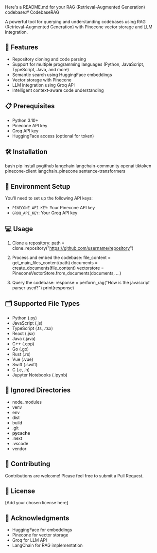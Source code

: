 Here's a README.md for your RAG (Retrieval-Augmented Generation) codebase:# CodebaseRAG

A powerful tool for querying and understanding codebases using RAG (Retrieval-Augmented Generation) with Pinecone vector storage and LLM integration.

## 🚀 Features

- Repository cloning and code parsing
- Support for multiple programming languages (Python, JavaScript, TypeScript, Java, and more)
- Semantic search using HuggingFace embeddings
- Vector storage with Pinecone
- LLM integration using Groq API
- Intelligent context-aware code understanding

## 📋 Prerequisites

- Python 3.10+
- Pinecone API key
- Groq API key
- HuggingFace access (optional for token)

## 🛠️ Installation
bash
pip install pygithub langchain langchain-community openai tiktoken pinecone-client langchain_pinecone sentence-transformers

## 🔑 Environment Setup

You'll need to set up the following API keys:
- `PINECONE_API_KEY`: Your Pinecone API key
- `GROQ_API_KEY`: Your Groq API key

## 💻 Usage

1. Clone a repository:
path = clone_repository("https://github.com/username/repository")

2. Process and embed the codebase:
file_content = get_main_files_content(path)
documents = create_documents(file_content)
vectorstore = PineconeVectorStore.from_documents(documents, ...)

3. Query the codebase:
response = perform_rag("How is the javascript parser used?")
print(response)


## 🗂️ Supported File Types

- Python (.py)
- JavaScript (.js)
- TypeScript (.ts, .tsx)
- React (.jsx)
- Java (.java)
- C++ (.cpp)
- Go (.go)
- Rust (.rs)
- Vue (.vue)
- Swift (.swift)
- C (.c, .h)
- Jupyter Notebooks (.ipynb)

## 🚫 Ignored Directories

- node_modules
- venv
- env
- dist
- build
- .git
- __pycache__
- .next
- .vscode
- vendor

## 🤝 Contributing

Contributions are welcome! Please feel free to submit a Pull Request.

## 📝 License

[Add your chosen license here]

## 🙏 Acknowledgments

- HuggingFace for embeddings
- Pinecone for vector storage
- Groq for LLM API
- LangChain for RAG implementation
